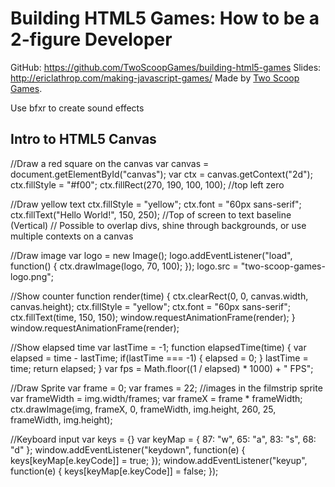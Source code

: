 # Building HTML5 Games: How to be a 2-figure Developer

GitHub: https://github.com/TwoScoopGames/building-html5-games
Slides: http://ericlathrop.com/making-javascript-games/
Made by [Two Scoop Games](http://twoscoopgames.com).

Use bfxr to create sound effects

## Intro to HTML5 Canvas
//Draw a red square on the canvas
var canvas = document.getElementById("canvas");
var ctx = canvas.getContext("2d");
ctx.fillStyle = "#f00";
ctx.fillRect(270, 190, 100, 100); //top left zero

//Draw yellow text
ctx.fillStyle = "yellow";
ctx.font = "60px sans-serif";
ctx.fillText("Hello World!", 150, 250); //Top of screen to text baseline (Vertical)
// Possible to overlap divs, shine through backgrounds, or use multiple contexts on a canvas

//Draw image
var logo = new Image();
logo.addEventListener("load", function() {
    ctx.drawImage(logo, 70, 100);
});
logo.src = "two-scoop-games-logo.png";

//Show counter
function render(time) {
    ctx.clearRect(0, 0, canvas.width, canvas.height);
    ctx.fillStyle = "yellow";
    ctx.font = "60px sans-serif";
    ctx.fillText(time, 150, 150);
    window.requestAnimationFrame(render);
}
window.requestAnimationFrame(render);

//Show elapsed time
var lastTime = -1;
function elapsedTime(time) {
    var elapsed = time - lastTime;
    if(lastTime === -1) {
        elapsed = 0;
    }
    lastTime = time;
    return elapsed;
}
var fps = Math.floor((1 / elapsed) * 1000) + " FPS";

//Draw Sprite
var frame = 0;
var frames = 22; //images in the filmstrip sprite
var frameWidth = img.width/frames;
var frameX = frame * frameWidth;
ctx.drawImage(img, frameX, 0, frameWidth, img.height, 260, 25, frameWidth, img.height);

//Keyboard input
var keys = {}
var keyMap = { 87: "w", 65: "a", 83: "s", 68: "d" };
window.addEventListener("keydown", function(e) {
    keys[keyMap[e.keyCode]] = true;
});
window.addEventListener("keyup", function(e) {
    keys[keyMap[e.keyCode]] = false;
});
